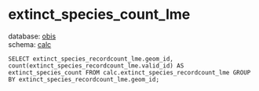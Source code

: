 # extinct_species_count_lme
database: [obis](../)  
schema: [calc](calc)  

    SELECT extinct_species_recordcount_lme.geom_id, count(extinct_species_recordcount_lme.valid_id) AS extinct_species_count FROM calc.extinct_species_recordcount_lme GROUP BY extinct_species_recordcount_lme.geom_id;
